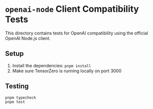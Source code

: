 # `openai-node` Client Compatibility Tests

This directory contains tests for OpenAI compatibility using the official OpenAI Node.js client.

## Setup

1. Install the dependencies: `pnpm install`
2. Make sure TensorZero is running locally on port 3000

## Testing

```bash
pnpm typecheck
pnpm test
```
